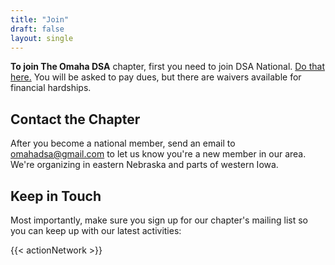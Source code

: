 ```yaml
---
title: "Join"
draft: false
layout: single
---
```


**To join The Omaha DSA** chapter, first you need to join DSA National. [Do that here.](https://act.dsausa.org/donate/membership/) You will be asked to pay dues, but there are waivers available for financial hardships.

## Contact the Chapter

After you become a national member, send an email to [omahadsa@gmail.com](mailto:omahadsa@gmail.com) to let us know you're a new member in our area. We're organizing in eastern Nebraska and parts of western Iowa.

## Keep in Touch

Most importantly, make sure you sign up for our chapter's mailing list so you can keep up with our latest activities:

{{< actionNetwork >}}

